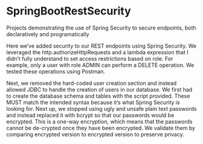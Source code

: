 # SpringBootRestSecurity
Projects demonstrating the use of Spring Security to secure endpoints, both declaratively and programatically

Here we’ve added security to our REST endpoints using Spring Security. We leveraged the http.authorizeHttpRequests and a lambda expression that I didn’t fully understand to set access restrictions based on role. For example, only a user with role ADMIN can perform a DELETE operation. We tested these operations using Postman.

Next, we removed the hard-coded user creation section and instead allowed JDBC to handle the creation of users in our database. We first had to create the database schema and tables with the script provided. These MUST match the intended syntax because it’s what Spring Security is looking for.
Next up, we stopped using ugly and unsafe plain text passwords and instead replaced it with bcrypt so that our passwords would be encrypted. This is a one-way encryption, which means that the passwords cannot be de-crypted once they have been encrypted. We validate them by comparing encrypted version to encrypted version to preserve privacy. 
